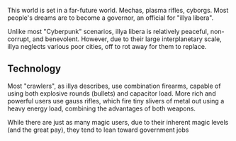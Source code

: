 This world is set in a far-future world. Mechas, plasma rifles, cyborgs. Most people's dreams are to become a governor, an official for "illya libera".

Unlike most "Cyberpunk" scenarios, illya libera is relatively peaceful, non-corrupt, and benevolent. However, due to their large interplanetary scale, illya neglects various poor cities, off to rot away for them to replace.

## Technology
Most "crawlers", as illya describes, use combination firearms, capable of using both explosive rounds (bullets) and capacitor load. More rich and powerful users use gauss rifles, which fire tiny slivers of metal out using a heavy energy load, combining the advantages of both weapons. 

While there are just as many magic users, due to their inherent magic levels (and the great pay), they tend to lean toward government jobs